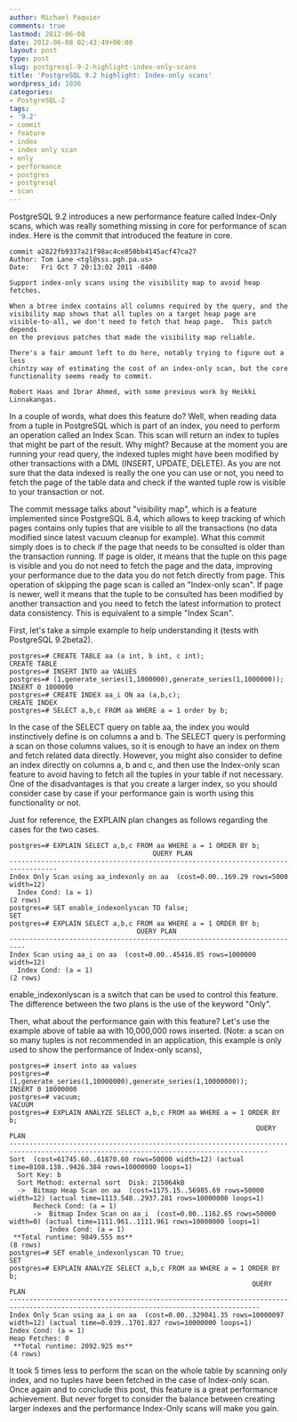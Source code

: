 ```yaml
---
author: Michael Paquier
comments: true
lastmod: 2012-06-08
date: 2012-06-08 02:43:49+00:00
layout: post
type: post
slug: postgresql-9-2-highlight-index-only-scans
title: 'PostgreSQL 9.2 highlight: Index-only scans'
wordpress_id: 1036
categories:
- PostgreSQL-2
tags:
- '9.2'
- commit
- feature
- index
- index only scan
- only
- performance
- postgres
- postgresql
- scan
---
```


PostgreSQL 9.2 introduces a new performance feature called Index-Only scans, which was really something missing in core for performance of scan index.
Here is the commit that introduced the feature in core.

    commit a2822fb9337a21f98ac4ce850bb4145acf47ca27
    Author: Tom Lane <tgl@sss.pgh.pa.us>
    Date:   Fri Oct 7 20:13:02 2011 -0400

    Support index-only scans using the visibility map to avoid heap fetches.

    When a btree index contains all columns required by the query, and the
    visibility map shows that all tuples on a target heap page are
    visible-to-all, we don't need to fetch that heap page.  This patch depends
    on the previous patches that made the visibility map reliable.

    There's a fair amount left to do here, notably trying to figure out a less
    chintzy way of estimating the cost of an index-only scan, but the core
    functionality seems ready to commit.

    Robert Haas and Ibrar Ahmed, with some previous work by Heikki Linnakangas.

In a couple of words, what does this feature do?
Well, when reading data from a tuple in PostgreSQL which is part of an index, you need to perform an operation called an Index Scan.
This scan will return an index to tuples that might be part of the result. Why might? Because at the moment you are running your read query, the indexed tuples might have been modified by other transactions with a DML (INSERT, UPDATE, DELETE). As you are not sure that the data indexed is really the one you can use or not, you need to fetch the page of the table data and check if the wanted tuple row is visible to your transaction or not.

The commit message talks about "visibility map", which is a feature implemented since PostgreSQL 8.4, which allows to keep tracking of which pages contains only tuples that are visible to all the transactions (no data modified since latest vacuum cleanup for example). What this commit simply does is to check if the page that needs to be consulted is older than the transaction running.
If page is older, it means that the tuple on this page is visible and you do not need to fetch the page and the data, improving your performance due to the data you do not fetch directly from page. This operation of skipping the page scan is called an "Index-only scan".
If page is newer, well it means that the tuple to be consulted has been modified by another transaction and you need to fetch the latest information to protect data consistency. This is equivalent to a simple "Index Scan".

First, let's take a simple example to help understanding it (tests with PostgreSQL 9.2beta2).

    postgres=# CREATE TABLE aa (a int, b int, c int);
    CREATE TABLE
    postgres=# INSERT INTO aa VALUES
    postgres=# (1,generate_series(1,1000000),generate_series(1,1000000));
    INSERT 0 1000000
    postgres=# CREATE INDEX aa_i ON aa (a,b,c);
    CREATE INDEX
    postgres=# SELECT a,b,c FROM aa WHERE a = 1 order by b;

In the case of the SELECT query on table aa, the index you would instinctively define is on columns a and b. The SELECT query is performing a scan on those columns values, so it is enough to have an index on them and fetch related data directly.
However, you might also consider to define an index directly on columns a, b and c, and then use the Index-only scan feature to avoid having to fetch all the tuples in your table if not necessary. One of the disadvantages is that you create a larger index, so you should consider case by case if your performance gain is worth using this functionality or not.

Just for reference, the EXPLAIN plan changes as follows regarding the cases for the two cases.

    postgres=# EXPLAIN SELECT a,b,c FROM aa WHERE a = 1 ORDER BY b;
                                        QUERY PLAN                                    
    ----------------------------------------------------------------------------------
    Index Only Scan using aa_indexonly on aa  (cost=0.00..169.29 rows=5000 width=12)
      Index Cond: (a = 1)
    (2 rows)
    postgres=# SET enable_indexonlyscan TO false;
    SET
    postgres=# EXPLAIN SELECT a,b,c FROM aa WHERE a = 1 ORDER BY b;
                                    QUERY PLAN                                
    --------------------------------------------------------------------------
    Index Scan using aa_i on aa  (cost=0.00..45416.85 rows=1000000 width=12)
      Index Cond: (a = 1)
    (2 rows)

enable_indexonlyscan is a switch that can be used to control this feature. The difference between the two plans is the use of the keyword "Only".

Then, what about the performance gain with this feature? Let's use the example above of table aa with 10,000,000 rows inserted. (Note: a scan on so many tuples is not recommended in an application, this example is only used to show the performance of Index-only scans),

    postgres=# insert into aa values 
    postgres=# (1,generate_series(1,10000000),generate_series(1,10000000));
    INSERT 0 10000000
    postgres=# vacuum;
    VACUUM
    postgres=# EXPLAIN ANALYZE SELECT a,b,c FROM aa WHERE a = 1 ORDER BY b;
                                                                  QUERY PLAN                                                               
    ---------------------------------------------------------------------------------------------------------------------------------------
    Sort  (cost=61745.60..61870.60 rows=50000 width=12) (actual time=8108.138..9426.384 rows=10000000 loops=1)
      Sort Key: b
      Sort Method: external sort  Disk: 215064kB
      ->  Bitmap Heap Scan on aa  (cost=1175.15..56985.69 rows=50000 width=12) (actual time=1113.548..2937.281 rows=10000000 loops=1)
          Recheck Cond: (a = 1)
          ->  Bitmap Index Scan on aa_i  (cost=0.00..1162.65 rows=50000 width=0) (actual time=1111.961..1111.961 rows=10000000 loops=1)
              Index Cond: (a = 1)
     **Total runtime: 9849.555 ms**
    (8 rows)
    postgres=# SET enable_indexonlyscan TO true;
    SET
    postgres=# EXPLAIN ANALYZE SELECT a,b,c FROM aa WHERE a = 1 ORDER BY b;
                                                                 QUERY PLAN                                                              
    -------------------------------------------------------------------------------------------------------------------------------------
    Index Only Scan using aa_i on aa  (cost=0.00..329041.35 rows=10000097 width=12) (actual time=0.039..1701.827 rows=10000000 loops=1)
    Index Cond: (a = 1)
    Heap Fetches: 0
     **Total runtime: 2092.925 ms**
    (4 rows)

It took 5 times less to perform the scan on the whole table by scanning only index, and no tuples have been fetched in the case of Index-only scan.
Once again and to conclude this post, this feature is a great performance achievement. But never forget to consider the balance between creating larger indexes and the performance Index-Only scans will make you gain.
